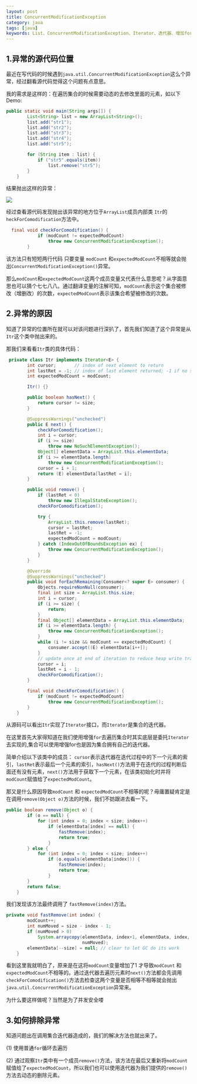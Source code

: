 ```yaml
---
layout: post
title: ConcurrentModificationException
category: java
tags: [java]
keywords: List、ConcurrentModificationException、Iterator、迭代器、增加for循环
---
```

## 1.异常的源代码位置

最近在写代码的时候遇到`java.util.ConcurrentModificationException`这么个异常，经过翻看源代码觉得这个问题有点意思。

我的需求是这样的：在遍历集合的时候需要动态的去修改里面的元素，如以下Demo:

```java
public static void main(String args[]) {
		List<String> list = new ArrayList<String>();
		list.add("str1");
		list.add("str2");
		list.add("str3");
		list.add("str4");
		list.add("str5");

		for (String item : list) {
			if ("str5".equals(item))
				list.remove("str5");
		}
	}
```

结果抛出这样的异常：

![](https://www.major818.com/assets/images/2019/java/ConcurrentModificationException.png)

经过查看源代码发现抛出该异常的地方位于`ArrayList`成员内部类 `Itr`的`heckForComodification`方法中。

```java
  final void checkForComodification() {
            if (modCount != expectedModCount)
                throw new ConcurrentModificationException();
        }
```
该方法只有短短两行代码 只要变量 `modCount` 和`expectedModCount`不相等就会抛出`ConcurrentModificationException()`异常。

那么`modCount`和`expectedModCount`这两个成员变量又代表什么意思呢？从字面意思也可以猜个七七八八。通过翻译变量的注解可知，`modCount`表示这个集合被修改（增删改）的次数，`expectedModCount`表示该集合希望被修改的次数。

## 2.异常的原因

知道了异常的位置所在就可以对该问题进行深扒了，首先我们知道了这个异常是从`Itr`这个类中抛出来的。

那我们来看看`Itr`类的具体代码：

```java
 private class Itr implements Iterator<E> {
        int cursor;       // index of next element to return
        int lastRet = -1; // index of last element returned; -1 if no such
        int expectedModCount = modCount;

        Itr() {}

        public boolean hasNext() {
            return cursor != size;
        }

        @SuppressWarnings("unchecked")
        public E next() {
            checkForComodification();
            int i = cursor;
            if (i >= size)
                throw new NoSuchElementException();
            Object[] elementData = ArrayList.this.elementData;
            if (i >= elementData.length)
                throw new ConcurrentModificationException();
            cursor = i + 1;
            return (E) elementData[lastRet = i];
        }

        public void remove() {
            if (lastRet < 0)
                throw new IllegalStateException();
            checkForComodification();

            try {
                ArrayList.this.remove(lastRet);
                cursor = lastRet;
                lastRet = -1;
                expectedModCount = modCount;
            } catch (IndexOutOfBoundsException ex) {
                throw new ConcurrentModificationException();
            }
        }

        @Override
        @SuppressWarnings("unchecked")
        public void forEachRemaining(Consumer<? super E> consumer) {
            Objects.requireNonNull(consumer);
            final int size = ArrayList.this.size;
            int i = cursor;
            if (i >= size) {
                return;
            }
            final Object[] elementData = ArrayList.this.elementData;
            if (i >= elementData.length) {
                throw new ConcurrentModificationException();
            }
            while (i != size && modCount == expectedModCount) {
                consumer.accept((E) elementData[i++]);
            }
            // update once at end of iteration to reduce heap write traffic
            cursor = i;
            lastRet = i - 1;
            checkForComodification();
        }

        final void checkForComodification() {
            if (modCount != expectedModCount)
                throw new ConcurrentModificationException();
        }
    }
```
从源码可以看出`Itr`实现了`Iterator`接口，而`Iterator`是集合的迭代器。

在这里首先大家得知道在我们使用增强`for`去遍历集合时其实底层是委托`Iterator`去实现的,集合可以使用增强for也是因为集合拥有自己的迭代器。

简单介绍以下该类中的成员： `cursor`表示迭代器在迭代过程中的下一个元素的索引，`lastRet`表示最后一个元素的索引，`hasNext()`方法用于在迭代的过程判断后面还有没有元素，`next()`方法用于获取下一个元素，在该类初始化时并将`modCount`赋值给了`expectedModCount`。


那又是什么原因导致`modCount` 和 `expectedModCount`不相等的呢？毋庸置疑肯定是在调用`remove(Object o)`方法的时候，我们不妨跟进去看一下。

```java
public boolean remove(Object o) {
        if (o == null) {
            for (int index = 0; index < size; index++)
                if (elementData[index] == null) {
                    fastRemove(index);
                    return true;
                }
        } else {
            for (int index = 0; index < size; index++)
                if (o.equals(elementData[index])) {
                    fastRemove(index);
                    return true;
                }
        }
        return false;
    }
```

我们发现该方法最终调用了 `fastRemove(index)`方法。

```java
private void fastRemove(int index) {
        modCount++;
        int numMoved = size - index - 1;
        if (numMoved > 0)
            System.arraycopy(elementData, index+1, elementData, index,
                             numMoved);
        elementData[--size] = null; // clear to let GC do its work
    }
```

看到这里我就明白了，原来是在这将`modCount`变量增加了1 才导致`modCount` 和 `expectedModCount`不相等的。通过迭代器去遍历元素时`next()`方法都会先调用 `checkForComodification()`方法去检查这两个变量是否相等不相等就会抛出`java.util.ConcurrentModificationException`异常来。
  
为什么要这样做呢？当然是为了并发安全喽

## 3.如何排除异常

知道问题出在调用集合迭代器造成的，我们的解决方法也就出来了。

(1) 使用普通`for`循环去遍历

(2) 通过观察`Itr`类中有一个成员`remove()`方法，该方法在最后又重新将`modCount`赋值给了`expectedModCount`，所以我们也可以使用迭代器为我们提供的`remove()`方法去动态的删除元素。




